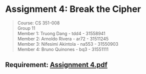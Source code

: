 # Assignment 4: Break the Cipher
>  Course: CS 351-008<br />
  Group 11<br />
  Member 1: Truong Dang - tdd4 - 31558941<br />
  Member 2: Arnoldo Rivera - ar72 - 31511245<br />
  Member 3: Nifesimi Akintola - na553 - 31550903<br />
  Member 4: Bruno Quinones - bq3 - 31551111<br />

## Requirement: [Assignment 4.pdf](Assignment%204.pdf)
